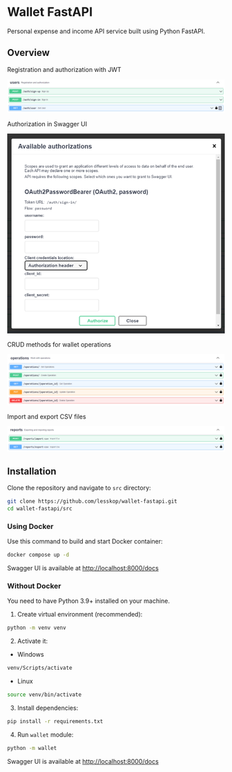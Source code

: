 # Wallet FastAPI

Personal expense and income API service built using Python FastAPI.

## Overview

Registration and authorization with JWT

![users](demo/users.png)

Authorization in Swagger UI

![authorization](demo/authorization.png)

CRUD methods for wallet operations

![crud](demo/operations.png)

Import and export CSV files

![reports](demo/reports.png)

## Installation

Clone the repository and navigate to `src` directory:

```bash
git clone https://github.com/lesskop/wallet-fastapi.git
cd wallet-fastapi/src
```

### Using Docker

Use this command to build and start Docker container:

```bash
docker compose up -d
```

Swagger UI is available at <http://localhost:8000/docs>

### Without Docker

You need to have Python 3.9+ installed on your machine.

1. Create virtual environment (recommended):

```bash
python -m venv venv
```

2. Activate it:

- Windows

```bash
venv/Scripts/activate
```

- Linux

```bash
source venv/bin/activate
```

3. Install dependencies:

```bash
pip install -r requirements.txt
```

4. Run `wallet` module:

```bash
python -m wallet
```

Swagger UI is available at <http://localhost:8000/docs>

